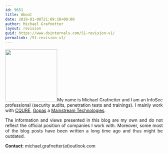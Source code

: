 ```yaml
---
id: 9651
title: About
date: 2019-01-08T21:09:10+00:00
author: Michael Grafnetter
layout: revision
guid: https://www.dsinternals.com/51-revision-v1/
permalink: /51-revision-v1/
---
```

<p style="text-align: justify;">
  <img class="alignleft size-full wp-image-9649" src="https://www.dsinternals.com/wp-content/uploads/small-e1546978003833.jpg" alt="" width="166" height="166" />My name is Michael Grafnetter and&nbsp;I&nbsp;am an InfoSec professional (security audits, penetration tests and&nbsp;trainings). I&nbsp;mainly work with <a href="https://cqure.pl/">CQURE</a>, <a href="https://www.gopas.cz/">Gopas</a> a&nbsp;<a href="https://www.mainstream.cz/">Mainstream Technologies</a>.
</p>

<p style="text-align: justify;">
  The&nbsp;information and&nbsp;views presented in&nbsp;this blog are my own and&nbsp;do&nbsp;not reflect the&nbsp;official position of&nbsp;companies I&nbsp;work with. Moreover, some most of&nbsp;the blog posts have been written a&nbsp;long time ago and&nbsp;thus might be outdated.
</p>

**Contact:** michael.grafnetter(at)outlook.com